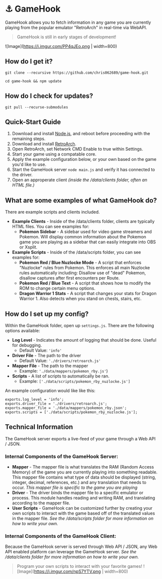 # :anchor: GameHook
GameHook allows you to fetch information in any game you are currently playing from the popular emulator "RetroArch" in real-time via WebAPI.

> GameHook is still in early stages of development!

![Image](https://i.imgur.com/PP4qJEo.png | width=800)

## How do I get it?
```git clone --recursive https://github.com/chris062689/game-hook.git```

```cd game-hook && npm update```
## How do I check for updates?
```git pull --recurse-submodules```

## Quick-Start Guide
1. Download and install [Node.js](https:https://nodejs.org/), and reboot before proceeding with the remaining steps.
2. Download and install [RetroArch](http://www.libretro.com/index.php/retroarch-2/).
3. Open RetroArch, set Network CMD Enable to true within Settings.
4. Start your game using a compatable core.
5. Apply the example configuration below, or your own based on the game you'd like to use.
6. Start the GameHook server `node main.js` and verify it has connected to the driver.
7. Open an approperate client _(inside the /data/clients folder, often an HTML file.)_

## What are some examples of what GameHook do?

There are example scripts and clients included.
- **Example Clients** - Inside of the /data/clients folder, clients are typically HTML files. You can see examples for:
    - **Pokemon Sidebar** - A sidebar used for video game streamers and Pokemon. Will display common information about the Pokemon game you are playing as a sidebar that can easily integrate into OBS or Xsplit.
- **Example Scripts** - Inside of the /data/scripts folder, you can see examples for:
    - **Pokemon Red / Blue Nuzlocke Mode** - A script that enforces "Nuzlocke" rules from Pokemon. This enforces all main Nuzlocke rules automatically including: Disallow use of "dead" Pokemon, disallow captures after first encounters per Route.
    - **Pokemon Red / Blue Text** - A script that shows how to modify the ROM to change certain menu options.
    - **Dragon Warrior 1 Stats** - A script that changes your stats for Dragon Warrior 1. Also detects when you stand on chests, stairs, etc.

## How do I set up my config?
Within the GameHook folder, open up `settings.js`.
There are the following options available:
- **Log Level** - Indicates the amount of logging that should be done. Useful for debugging.
    - Default Value: `'info'`
- **Driver File** - The path to the driver
    - Default Value: `'./drivers/retroarch.js'`
- **Mapper File** - The path to the mapper
    - Example: `'./data/mappers/pokemon_rby.js'`)
- **Scripts** - A list of scripts to automatically be ran.
    - Example: `['./data/scripts/pokemon_rby_nuzlocke.js']`

An example configuration would like like this:
```
exports.log_level = 'info';
exports.driver_file = './drivers/retroarch.js';
exports.mapper_file = './data/mappers/pokemon_rby.json';
exports.scripts = ['./data/scripts/pokemon_rby_nuzlocke.js'];
```

## Technical Information
The GameHook server exports a live-feed of your game through a Web API / JSON.

### Internal Components of the GameHook Server:
- **Mapper** - The mapper file is what translates the RAM (Random Access Memory) of the game you are currently playing into something readable. This mapper file contains what type of data should be displayed (string, integer, decimal, references, etc.) and any translation that needs to occur. _This mapper file is specific to the game you are playing_
- **Driver** - The driver binds the mapper file to a specific emulator or process. This module handles reading and writing RAM, and translating according to the mapper file.
- **User Scripts** - GameHook can be customized further by creating your own scripts to interact with the game based off of the translated values in the mapper file. _See the /data/scripts folder for more information on how to write your own._

### Internal Components of the GameHook Client:
Because the GameHook server is served through Web API / JSON, any Web API enabled platform can leverage the GameHook server.
_See the /data/clients folder for more information on how to write your own._


> Program your own scripts to interact with your favorite games!
![Image](https://i.imgur.com/npS7YTV.png | width=800)
